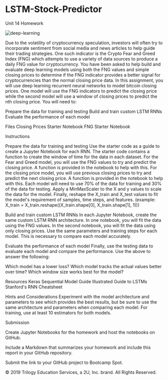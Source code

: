 # LSTM-Stock-Predictor
Unit 14 Homework 


![deep-learning](https://user-images.githubusercontent.com/69773959/103307264-db84c680-49cc-11eb-8a6f-7ba9c8760f98.jpg)


Due to the volatility of cryptocurrency speculation, investors will often try to incorporate sentiment from social media and news articles to help guide their trading strategies. One such indicator is the Crypto Fear and Greed Index (FNG) which attempts to use a variety of data sources to produce a daily FNG value for cryptocurrency. You have been asked to help build and evaluate deep learning models using both the FNG values and simple closing prices to determine if the FNG indicator provides a better signal for cryptocurrencies than the normal closing price data.
In this assignment, you will use deep learning recurrent neural networks to model bitcoin closing prices. One model will use the FNG indicators to predict the closing price while the second model will use a window of closing prices to predict the nth closing price.
You will need to:

Prepare the data for training and testing
Build and train custom LSTM RNNs
Evaluate the performance of each model



Files
Closing Prices Starter Notebook
FNG Starter Notebook


Instructions

Prepare the data for training and testing
Use the starter code as a guide to create a Jupyter Notebook for each RNN. The starter code contains a function to create the window of time for the data in each dataset.
For the Fear and Greed model, you will use the FNG values to try and predict the closing price. A function is provided in the notebook to help with this.
For the closing price model, you will use previous closing prices to try and predict the next closing price. A function is provided in the notebook to help with this.
Each model will need to use 70% of the data for training and 30% of the data for testing.
Apply a MinMaxScaler to the X and y values to scale the data for the model.
Finally, reshape the X_train and X_test values to fit the model's requirement of samples, time steps, and features. (example: X_train = X_train.reshape((X_train.shape[0], X_train.shape[1], 1)))

Build and train custom LSTM RNNs
In each Jupyter Notebook, create the same custom LSTM RNN architecture. In one notebook, you will fit the data using the FNG values. In the second notebook, you will fit the data using only closing prices.
Use the same parameters and training steps for each model. This is necessary to compare each model accurately.

Evaluate the performance of each model
Finally, use the testing data to evaluate each model and compare the performance.
Use the above to answer the following:

Which model has a lower loss?
Which model tracks the actual values better over time?
Which window size works best for the model?



Resources
Keras Sequential Model Guide
Illustrated Guide to LSTMs
Stanford's RNN Cheatsheet


Hints and Considerations
Experiment with the model architecture and parameters to see which provides the best results, but be sure to use the same architecture and parameters when comparing each model.
For training, use at least 10 estimators for both models.


Submission


Create Jupyter Notebooks for the homework and host the notebooks on GitHub.


Include a Markdown that summarizes your homework and include this report in your GitHub repository.


Submit the link to your GitHub project to Bootcamp Spot.



© 2019 Trilogy Education Services, a 2U, Inc. brand. All Rights Reserved.
